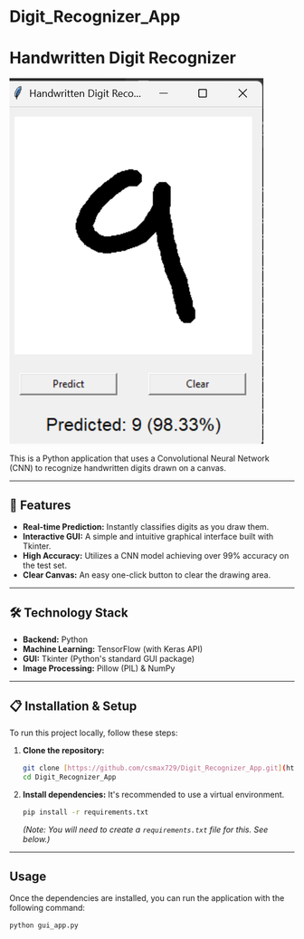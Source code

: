 # Digit_Recognizer_App
# Handwritten Digit Recognizer
![Demo of the application](image/demo.png)

This is a Python application that uses a Convolutional Neural Network (CNN) to recognize handwritten digits drawn on a canvas.

---

## 🚀 Features

* **Real-time Prediction:** Instantly classifies digits as you draw them.
* **Interactive GUI:** A simple and intuitive graphical interface built with Tkinter.
* **High Accuracy:** Utilizes a CNN model achieving over 99% accuracy on the test set.
* **Clear Canvas:** An easy one-click button to clear the drawing area.

---

## 🛠️ Technology Stack

* **Backend:** Python
* **Machine Learning:** TensorFlow (with Keras API)
* **GUI:** Tkinter (Python's standard GUI package)
* **Image Processing:** Pillow (PIL) & NumPy

---

## 📋 Installation & Setup

To run this project locally, follow these steps:

1.  **Clone the repository:**
    ```bash
    git clone [https://github.com/csmax729/Digit_Recognizer_App.git](https://github.com/csmax729/Digit_Recognizer_App.git)
    cd Digit_Recognizer_App
    ```

2.  **Install dependencies:**
    It's recommended to use a virtual environment.
    ```bash
    pip install -r requirements.txt
    ```
    *(Note: You will need to create a `requirements.txt` file for this. See below.)*

---

## Usage

Once the dependencies are installed, you can run the application with the following command:

```bash
python gui_app.py


